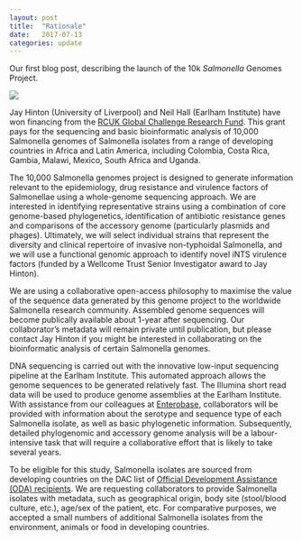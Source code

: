 ```yaml
---
layout: post
title:  "Rationale"
date:   2017-07-13
categories: update
---
```


Our first blog post, describing the launch of the 10k *Salmonella* Genomes Project.


<img src="{{ site.baseurl }}/images/10k-genome-logo-web-2.png">

Jay Hinton (University of Liverpool) and Neil Hall (Earlham Institute) have won financing from the [RCUK Global Challenge Research Fund](http://www.bbsrc.ac.uk/funding/filter/global-challenges-research-fund/). This grant pays for the sequencing and basic bioinformatic analysis of 10,000 Salmonella genomes of Salmonella isolates from a range of developing countries in Africa and Latin America, including Colombia, Costa Rica, Gambia, Malawi, Mexico, South Africa and Uganda.

The 10,000 Salmonella genomes project is designed to generate information relevant to the epidemiology, drug resistance and virulence factors of Salmonellae using a whole-genome sequencing approach. We are interested in identifying representative strains using a combination of core genome-based phylogenetics, identification of antibiotic resistance genes and comparisons of the accessory genome (particularly plasmids and phages). Ultimately, we will select individual strains that represent the diversity and clinical repertoire of invasive non-typhoidal Salmonella, and we will use a functional genomic approach to identify novel iNTS virulence factors (funded by a Wellcome Trust Senior Investigator award to Jay Hinton).

We are using a collaborative open-access philosophy to maximise the value of the sequence data generated by this genome project to the worldwide Salmonella research community. Assembled genome sequences will become publically available about 1-year after sequencing. Our collaborator’s metadata will remain private until publication, but please contact Jay Hinton if you might be interested in collaborating on the bioinformatic analysis of certain Salmonella genomes.

DNA sequencing is carried out with the innovative low-input sequencing pipeline at the Earlham Institute. This automated approach allows the genome sequences to be generated relatively fast. The Illumina short read data will be used to produce genome assemblies at the Earlham Institute. With assistance from our colleagues at [Enterobase](https://enterobase.warwick.ac.uk/), collaborators will be provided with information about the serotype and sequence type of each Salmonella isolate, as well as basic phylogenetic information. Subsequently, detailed phylogenomic and accessory genome analysis will be a labour-intensive task that will require a collaborative effort that is likely to take several years.

To be eligible for this study, Salmonella isolates are sourced from developing countries on the DAC list of [Official Development Assistance (ODA) recipients](http://www.oecd.org/dac/stats/documentupload/DAC%20List%20of%20ODA%20Recipients%202014%20final.pdf). We are requesting collaborators to provide Salmonella isolates with metadata, such as geographical origin, body site (stool/blood culture, etc.), age/sex of the patient, etc. For comparative purposes, we accepted a small numbers of additional Salmonella isolates from the environment, animals or food in developing countries.
